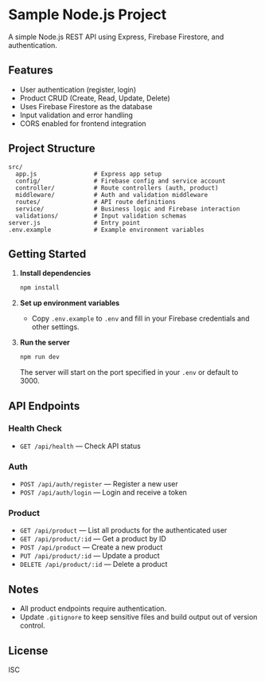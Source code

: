 # Sample Node.js Project

A simple Node.js REST API using Express, Firebase Firestore, and authentication.

## Features

- User authentication (register, login)
- Product CRUD (Create, Read, Update, Delete)
- Uses Firebase Firestore as the database
- Input validation and error handling
- CORS enabled for frontend integration

## Project Structure

```
src/
  app.js                # Express app setup
  config/               # Firebase config and service account
  controller/           # Route controllers (auth, product)
  middleware/           # Auth and validation middleware
  routes/               # API route definitions
  service/              # Business logic and Firebase interaction
  validations/          # Input validation schemas
server.js               # Entry point
.env.example            # Example environment variables
```

## Getting Started

1. **Install dependencies**

   ```sh
   npm install
   ```

2. **Set up environment variables**

   - Copy `.env.example` to `.env` and fill in your Firebase credentials and other settings.

3. **Run the server**
   ```sh
   npm run dev
   ```
   The server will start on the port specified in your `.env` or default to 3000.

## API Endpoints

### Health Check

- `GET /api/health` — Check API status

### Auth

- `POST /api/auth/register` — Register a new user
- `POST /api/auth/login` — Login and receive a token

### Product

- `GET /api/product` — List all products for the authenticated user
- `GET /api/product/:id` — Get a product by ID
- `POST /api/product` — Create a new product
- `PUT /api/product/:id` — Update a product
- `DELETE /api/product/:id` — Delete a product

## Notes

- All product endpoints require authentication.
- Update `.gitignore` to keep sensitive files and build output out of version control.

## License

ISC

